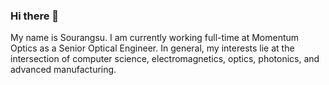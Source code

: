 ### Hi there 👋

<!--
**Sourangsu/Sourangsu** is a ✨ _special_ ✨ repository because its `README.md` (this file) appears on your GitHub profile.

Here are some ideas to get you started:

- 🔭 I’m currently working on ...
- 🌱 I’m currently learning ...
- 👯 I’m looking to collaborate on ...
- 🤔 I’m looking for help with ...
- 💬 Ask me about ...
- 📫 How to reach me: ...
- 😄 Pronouns: ...
- ⚡ Fun fact: ...
-->

My name is Sourangsu. I am currently working full-time at Momentum Optics as a Senior Optical Engineer. In general, my interests lie at the intersection of computer science, electromagnetics, optics, photonics, and advanced manufacturing.

